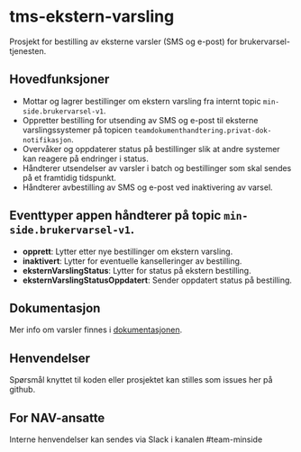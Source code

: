 # tms-ekstern-varsling
Prosjekt for bestilling av eksterne varsler (SMS og e-post) for brukervarsel-tjenesten.

## Hovedfunksjoner

- Mottar og lagrer bestillinger om ekstern varsling fra internt topic `min-side.brukervarsel-v1`.
- Oppretter bestilling for utsending av SMS og e-post til eksterne varslingssystemer på topicen `teamdokumenthandtering.privat-dok-notifikasjon`.
- Overvåker og oppdaterer status på bestillinger slik at andre systemer kan reagere på endringer i status.
- Håndterer utsendelser av varsler i batch og bestillinger som skal sendes på et framtidig tidspunkt.
- Håndterer avbestilling av SMS og e-post ved inaktivering av varsel.

## Eventtyper appen håndterer på topic `min-side.brukervarsel-v1`.
- **opprett**: Lytter etter nye bestillinger om ekstern varsling.
- **inaktivert**: Lytter for eventuelle kanselleringer av bestilling.
- **eksternVarslingStatus**: Lytter for status på ekstern bestilling.
- **eksternVarslingStatusOppdatert**: Sender oppdatert status på bestilling.

## Dokumentasjon

Mer info om varsler finnes i [dokumentasjonen](https://navikt.github.io/tms-dokumentasjon/varsler/).

## Henvendelser

Spørsmål knyttet til koden eller prosjektet kan stilles som issues her på github.

## For NAV-ansatte

Interne henvendelser kan sendes via Slack i kanalen #team-minside
